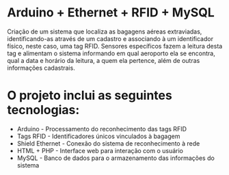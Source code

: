 # Arduino + Ethernet + RFID + MySQL

Criação de um sistema que localiza as bagagens aéreas extraviadas, identificando-as através de um cadastro e associando à um identificador físico, neste caso, uma tag RFID. Sensores específicos fazem a leitura desta tag e alimentam o sistema informando em qual aeroporto ela se encontra, qual a data e horário da leitura, a quem ela pertence, além de outras informações cadastrais.

# O projeto inclui as seguintes tecnologias:
  - Arduino - Processamento do reconhecimento das tags RFID
  - Tags RFID - Identificadores únicos vinculados à bagagem
  - Shield Ethernet - Conexão do sistema de reconhecimento à rede
  - HTML + PHP - Interface web para interação com o usuário
  - MySQL - Banco de dados para o armazenamento das informações do sistema
